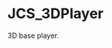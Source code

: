 <!--
   - $File: JCS_3DPlayer.html $
   - $Date: 2018-10-01 19:56:26 $
   - $Revision: $
   - $Creator: Jen-Chieh Shen $
   - $Notice: See LICENSE.txt for modification and distribution information
   -                   Copyright © 2018 by Shen, Jen-Chieh $
-->


<div id="content-header">
  <h1>JCS_3DPlayer</h1>
</div>

<p>
  3D base player.
</p>
